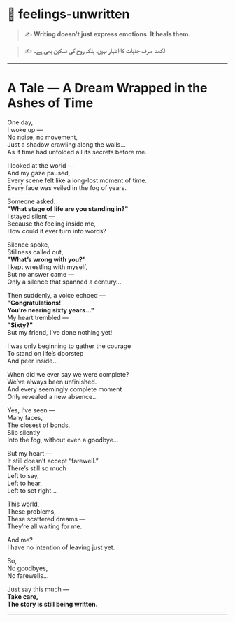 # 🌿 feelings-unwritten

> ✍️ **Writing doesn’t just express emotions. It heals them.**

> ✍️ **لکھنا صرف جذبات کا اظہار نہیں، بلکہ روح کی تسکین بھی ہے۔**  
---

# A Tale — A Dream Wrapped in the Ashes of Time

One day,  
I woke up —  
No noise, no movement,  
Just a shadow crawling along the walls...  
As if time had unfolded all its secrets before me.

I looked at the world —  
And my gaze paused,  
Every scene felt like a long-lost moment of time.  
Every face was veiled in the fog of years.

Someone asked:  
**"What stage of life are you standing in?"**  
I stayed silent —  
Because the feeling inside me,  
How could it ever turn into words?

Silence spoke,  
Stillness called out,  
**"What’s wrong with you?"**  
I kept wrestling with myself,  
But no answer came —  
Only a silence that spanned a century…

Then suddenly, a voice echoed —  
**"Congratulations!  
You’re nearing sixty years..."**  
My heart trembled —  
**"Sixty?"**  
But my friend, I’ve done nothing yet!

I was only beginning to gather the courage  
To stand on life’s doorstep  
And peer inside…

When did we ever say we were complete?  
We’ve always been unfinished.  
And every seemingly complete moment  
Only revealed a new absence...

Yes, I’ve seen —  
Many faces,  
The closest of bonds,  
Slip silently  
Into the fog, without even a goodbye...

But my heart —  
It still doesn’t accept “farewell.”  
There’s still so much  
Left to say,  
Left to hear,  
Left to set right…

This world,  
These problems,  
These scattered dreams —  
They’re all waiting for me.

And me?  
I have no intention of leaving just yet.

So,  
No goodbyes,  
No farewells...

Just say this much —  
**Take care,  
The story is still being written.**

---
